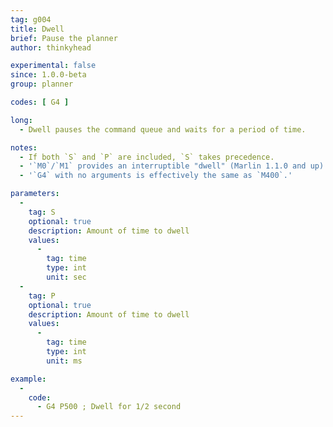 ```yaml
---
tag: g004
title: Dwell
brief: Pause the planner
author: thinkyhead

experimental: false
since: 1.0.0-beta
group: planner

codes: [ G4 ]

long:
  - Dwell pauses the command queue and waits for a period of time.

notes:
  - If both `S` and `P` are included, `S` takes precedence.
  - '`M0`/`M1` provides an interruptible "dwell" (Marlin 1.1.0 and up).'
  - '`G4` with no arguments is effectively the same as `M400`.'

parameters:
  -
    tag: S
    optional: true
    description: Amount of time to dwell
    values:
      -
        tag: time
        type: int
        unit: sec
  -
    tag: P
    optional: true
    description: Amount of time to dwell
    values:
      -
        tag: time
        type: int
        unit: ms

example:
  -
    code:
      - G4 P500 ; Dwell for 1/2 second
---
```

